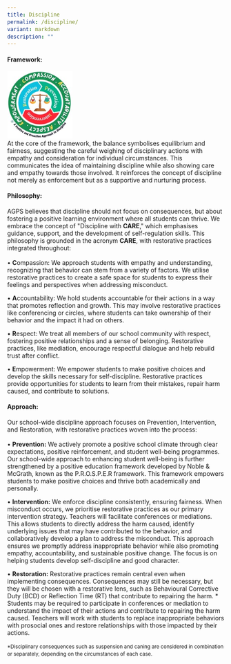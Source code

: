```yaml
---
title: Discipline
permalink: /discipline/
variant: markdown
description: ""
---
```

#### Framework:
<img style="width: 30%" height="auto" width="30%" alt="School Uniform" src="/images/Discipline/Discipline_Framework.jpg"><br>
At the core of the framework, the balance symbolises equilibrium and fairness, suggesting the careful weighing of disciplinary actions with empathy and consideration for individual circumstances. This communicates the idea of maintaining discipline while also showing care and empathy towards those involved. It reinforces the concept of discipline not merely as enforcement but as a supportive and nurturing process. 
#### Philosophy:

AGPS believes that discipline should not focus on consequences, but about fostering a positive learning environment where all students can thrive. We embrace the concept of "Discipline with <b>CARE</b>," which emphasises guidance, support, and the development of self-regulation skills. This philosophy is grounded in the acronym <b>CARE</b>, with restorative practices integrated throughout:<br><br>
•	<b>C</b>ompassion: We approach students with empathy and understanding, recognizing that behavior can stem from a variety of factors. We utilise restorative practices to create a safe space for students to express their feelings and perspectives when addressing misconduct.

•	<b>A</b>ccountability: We hold students accountable for their actions in a way that promotes reflection and growth. This may involve restorative practices like conferencing or circles, where students can take ownership of their behavior and the impact it had on others.

• <b>R</b>espect: We treat all members of our school community with respect, fostering positive relationships and a sense of belonging. Restorative practices, like mediation, encourage respectful dialogue and help rebuild trust after conflict.

•	<b>E</b>mpowerment: We empower students to make positive choices and develop the skills necessary for self-discipline. Restorative practices provide opportunities for students to learn from their mistakes, repair harm caused, and contribute to solutions.


#### Approach:

Our school-wide discipline approach focuses on Prevention, Intervention, and Restoration, with restorative practices woven into the process:<br><br>
•	<b>Prevention:</b> We actively promote a positive school climate through clear expectations, positive reinforcement, and student well-being programmes. Our school-wide approach to enhancing student well-being is further strengthened by a positive education framework developed by Noble &amp; McGrath, known as the P.R.O.S.P.E.R framework. This framework empowers students to make positive choices and thrive both academically and personally. 

•	<b>Intervention:</b> We enforce discipline consistently, ensuring fairness. When misconduct occurs, we prioritise restorative practices as our primary intervention strategy.  Teachers will facilitate conferences or mediations.  This allows students to directly address the harm caused, identify underlying issues that may have contributed to the behavior, and collaboratively develop a plan to address the misconduct.  This approach ensures we promptly address inappropriate behavior while also promoting empathy, accountability, and sustainable positive change. The focus is on helping students develop self-discipline and good character.  

•	<b>Restoration:</b> Restorative practices remain central even when implementing consequences. Consequences may still be necessary, but they will be chosen with a restorative lens, such as Behavioural Corrective Duty (BCD) or Reflection Time (RT) that contribute to repairing the harm. * Students may be required to participate in conferences or mediation to understand the impact of their actions and contribute to repairing the harm caused. Teachers will work with students to replace inappropriate behaviors with prosocial ones and restore relationships with those impacted by their actions.

<small>*Disciplinary consequences such as suspension and caning are considered in combination or separately, depending on the circumstances of each case.</small>
